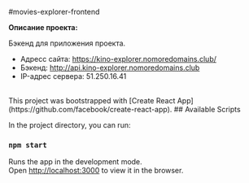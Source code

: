 #movies-explorer-frontend

**Описание проекта:**

Бэкенд для приложения проекта.
<br/>
* Адресс сайта: https://kino-explorer.nomoredomains.club/
* Бэкенд: http://api.kino-explorer.nomoredomains.club
* IP-адрес сервера: 51.250.16.41

<br>
This project was bootstrapped with [Create React App](https://github.com/facebook/create-react-app).
## Available Scripts

In the project directory, you can run:

### `npm start`

Runs the app in the development mode.\
Open [http://localhost:3000](http://localhost:3000) to view it in the browser.








